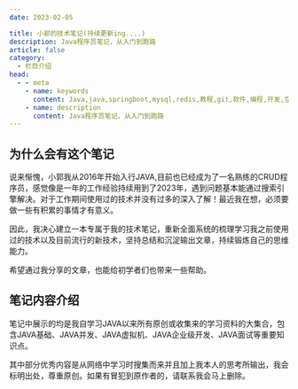 ```yaml
---
date: 2023-02-05

title: 小郭的技术笔记(持续更新ing....)
description: Java程序员笔记，从入门到跑路
article: false
category:
  - 栏目介绍
head:
  - - meta
    - name: keywords
      content: Java,java,springboot,mysql,redis,教程,git,软件,编程,开发,互联网,Java 基础,Java 教程,Java程序员笔记,Java 入门
    - name: description
      content: Java程序员笔记，从入门到跑路
---
```

 

## 为什么会有这个笔记
说来惭愧，小郭我从2016年开始入行JAVA,目前也已经成为了一名熟练的CRUD程序员，感觉像是一年的工作经验持续用到了2023年，遇到问题基本能通过搜索引擎解决。对于工作期间使用过的技术并没有过多的深入了解！最近我在想，必须要做一些有积累的事情才有意义。<br/>

因此，我决心建立一本专属于我的技术笔记，重新全面系统的梳理学习我之前使用过的技术以及目前流行的新技术，坚持总结和沉淀输出文章，持续锻炼自己的思维能力。  

希望通过我分享的文章，也能给初学者们也带来一些帮助。<br/>


## 笔记内容介绍
笔记中展示的均是我自学习JAVA以来所有原创或收集来的学习资料的大集合，包含JAVA基础、JAVA并发、JAVA虚拟机、JAVA企业级开发、JAVA面试等重要知识点。

其中部分优秀内容是从网络中学习时搜集而来并且加上我本人的思考所输出，我会标明出处，尊重原创。如果有冒犯到原作者的，请联系我会马上删除。<br/>